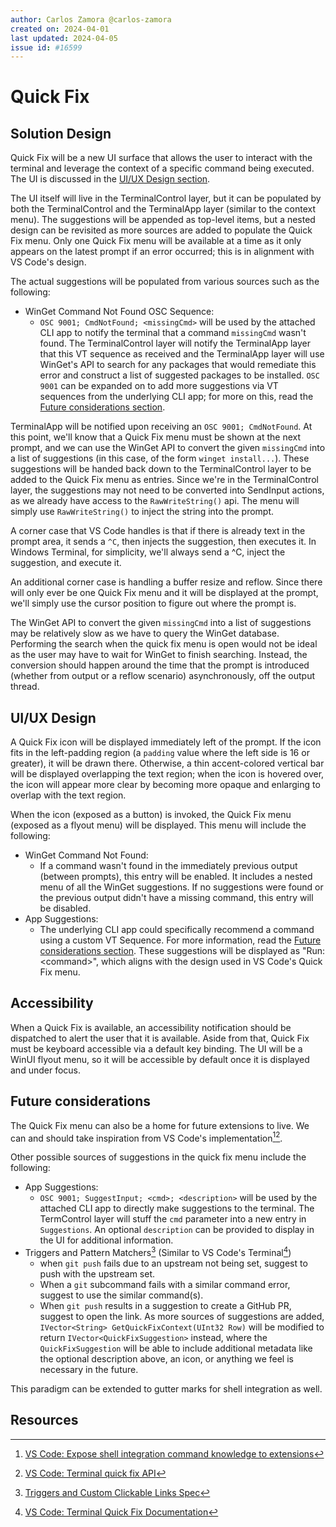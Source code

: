 ```yaml
---
author: Carlos Zamora @carlos-zamora
created on: 2024-04-01
last updated: 2024-04-05
issue id: #16599
---
```

# Quick Fix
## Solution Design
Quick Fix will be a new UI surface that allows the user to interact with the terminal and leverage the context of a specific command being executed. The UI is discussed in the [UI/UX Design section](#ui/ux-design).

The UI itself will live in the TerminalControl layer, but it can be populated by both the TerminalControl and the TerminalApp layer (similar to the context menu). The suggestions will be appended as top-level items, but a nested design can be revisited as more sources are added to populate the Quick Fix menu. Only one Quick Fix menu will be available at a time as it only appears on the latest prompt if an error occurred; this is in alignment with VS Code's design.

The actual suggestions will be populated from various sources such as the following:
- WinGet Command Not Found OSC Sequence:
	- `OSC 9001; CmdNotFound; <missingCmd>` will be used by the attached CLI app to notify the terminal that a command `missingCmd` wasn't found. The TerminalControl layer will notify the TerminalApp layer that this VT sequence as received and the TerminalApp layer will use WinGet's API to search for any packages that would remediate this error and construct a list of suggested packages to be installed.
`OSC 9001` can be expanded on to add more suggestions via VT sequences from the underlying CLI app; for more on this, read the [Future considerations section](#future-considerations).

TerminalApp will be notified upon receiving an `OSC 9001; CmdNotFound`. At this point, we'll know that a Quick Fix menu must be shown at the next prompt, and we can use the WinGet API to convert the given `missingCmd` into a list of suggestions (in this case, of the form `winget install...`). These suggestions will be handed back down to the TerminalControl layer to be added to the Quick Fix menu as entries. Since we're in the TerminalControl layer, the suggestions may not need to be converted into SendInput actions, as we already have access to the `RawWriteString()` api. The menu will simply use `RawWriteString()` to inject the string into the prompt.

A corner case that VS Code handles is that if there is already text in the prompt area, it sends a `^C`, then injects the suggestion, then executes it. In Windows Terminal, for simplicity, we'll always send a ^C, inject the suggestion, and execute it.

An additional corner case is handling a buffer resize and reflow. Since there will only ever be one Quick Fix menu and it will be displayed at the prompt, we'll simply use the cursor position to figure out where the prompt is.

The WinGet API to convert the given `missingCmd` into a list of suggestions may be relatively slow as we have to query the WinGet database. Performing the search when the quick fix menu is open would not be ideal as the user may have to wait for WinGet to finish searching. Instead, the conversion should happen around the time that the prompt is introduced (whether from output or a reflow scenario) asynchronously, off the output thread.

## UI/UX Design
A Quick Fix icon will be displayed immediately left of the prompt. If the icon fits in the left-padding region (a `padding` value where the left side is 16 or greater), it will be drawn there. Otherwise, a thin accent-colored vertical bar will be displayed overlapping the text region; when the icon is hovered over, the icon will appear more clear by becoming more opaque and enlarging to overlap with the text region.

When the icon (exposed as a button) is invoked, the Quick Fix menu (exposed as a flyout menu) will be displayed. This menu will include the following:
- WinGet Command Not Found:
	- If a command wasn't found in the immediately previous output (between prompts), this entry will be enabled. It includes a nested menu of all the WinGet suggestions. If no suggestions were found or the previous output didn't have a missing command, this entry will be disabled.
- App Suggestions:
	- The underlying CLI app could specifically recommend a command using a custom VT Sequence. For more information, read the [Future considerations section](#future-considerations).
These suggestions will be displayed as "Run: \<command\>", which aligns with the design used in VS Code's Quick Fix menu.

## Accessibility
When a Quick Fix is available, an accessibility notification should be dispatched to alert the user that it is available. Aside from that, Quick Fix must be keyboard accessible via a default key binding. The UI will be a WinUI flyout menu, so it will be accessible by default once it is displayed and under focus.

## Future considerations
The Quick Fix menu can also be a home for future extensions to live. We can and should take inspiration from VS Code's implementation[^2][^3].

Other possible sources of suggestions in the quick fix menu include the following:
- App Suggestions:
	- `OSC 9001; SuggestInput; <cmd>; <description>` will be used by the attached CLI app to directly make suggestions to the terminal. The TermControl layer will stuff the `cmd` parameter into a new entry in `Suggestions`. An optional `description` can be provided to display in the UI for additional information.
- Triggers and Pattern Matchers[^4] (Similar to VS Code's Terminal[^1])
	- when `git push` fails due to an upstream not being set, suggest to push with the upstream set.
	- When a `git` subcommand fails with a similar command error, suggest to use the similar command(s).
	- When `git push` results in a suggestion to create a GitHub PR, suggest to open the link.
As more sources of suggestions are added, `IVector<String> GetQuickFixContext(UInt32 Row)` will be modified to return `IVector<QuickFixSuggestion>` instead, where the `QuickFixSuggestion` will be able to include additional metadata like the optional description above, an icon, or anything we feel is necessary in the future.

This paradigm can be extended to gutter marks for shell integration as well.
## Resources
[^1]: [VS Code: Terminal Quick Fix Documentation](https://code.visualstudio.com/docs/terminal/shell-integration#_quick-fixes)
[^2]: [VS Code: Expose shell integration command knowledge to extensions](https://github.com/microsoft/vscode/issues/145234)
[^3]: [VS Code: Terminal quick fix API](https://github.com/microsoft/vscode/issues/162950)
[^4]: [Triggers and Custom Clickable Links Spec](https://github.com/microsoft/terminal/pull/15700)